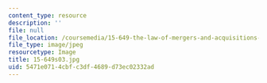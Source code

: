 ```yaml
---
content_type: resource
description: ''
file: null
file_location: /coursemedia/15-649-the-law-of-mergers-and-acquisitions-spring-2003/5471e0714cbfc3df4689d73ec02332ad_15-649s03.jpg
file_type: image/jpeg
resourcetype: Image
title: 15-649s03.jpg
uid: 5471e071-4cbf-c3df-4689-d73ec02332ad
---
```

